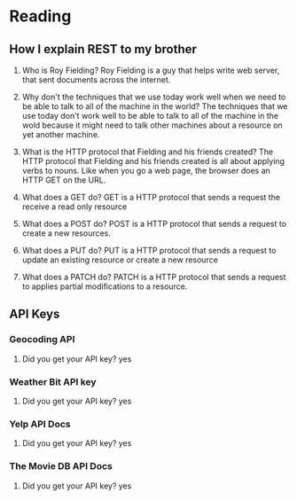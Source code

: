 # Reading

## How I explain REST to my brother

1. Who  is Roy Fielding?
Roy Fielding is a guy that helps write web server, that sent documents across the internet.

2. Why don't the techniques that we use today work well when we need to be able to talk to all of the machine in the world?
The techniques that we use today don't work well to be able to talk to all of the machine in the wold because it might need to talk other machines about a resource on yet another machine.


3. What is the HTTP protocol that Fielding and his friends created?
The HTTP protocol that Fielding and his friends created is all about applying verbs to nouns. Like when you go a web page, the browser does an HTTP GET on the URL.

4. What does a GET do?
GET is a HTTP protocol that sends a request the receive a read only resource

5. What does a POST do?
POST is a HTTP protocol that sends a request to create a new resources.

6. What does a PUT do?
PUT is a HTTP protocol that sends a request to update an existing resource or create a new resource

7. What does a PATCH do?
PATCH is a HTTP protocol that sends a request to applies partial modifications to a resource.

## API Keys

### Geocoding API

1. Did you get your API key?
yes

### Weather Bit API key

1. Did you get your API key?
yes

### Yelp API Docs

1. Did you get your API key?
yes

### The Movie DB API Docs

1. Did you get your API key?
yes